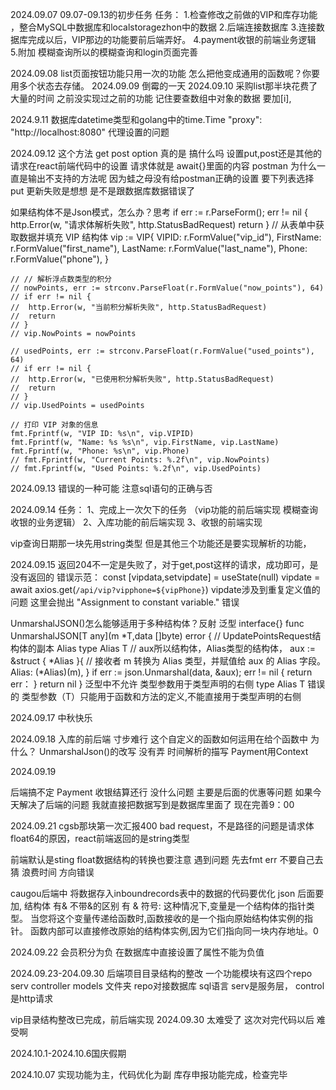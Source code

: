2024.09.07
09.07-09.13的初步任务
任务：
1.检查修改之前做的VIP和库存功能 ，整合MySQL中数据库和localstoragezhon中的数据
2.后端连接数据库
3.连接数据库完成以后，VIP那边的功能要前后端弄好。
4.payment收银的前端业务逻辑
5.附加 模糊查询所以的模糊查询和login页面完善

2024.09.08
list页面按钮功能只用一次的功能 怎么把他变成通用的函数呢？你要用多个状态去存储。
2024.09.09
倒霉的一天
2024.09.10
采购list那半块花费了大量的时间 之前没实现过之前的功能 记住要查数组中对象的数据 要加[i],

2024.9.11
数据库datetime类型和golang中的time.Time
"proxy": "http://localhost:8080"  代理设置的问题

2024.09.12
这个方法 get post option 真的是 搞什么吗
设置put,post还是其他的请求在react前端代码中的设置
请求体就是 await{}里面的内容
postman 为什么一直是输出不支持的方法呢 因为蛙之母没有给postman正确的设置 要下列表选择put
更新失败是想想 是不是跟数据库数据错误了


如果结构体不是Json模式，怎么办？思考
if err := r.ParseForm(); err != nil {
		http.Error(w, "请求体解析失败", http.StatusBadRequest)
		return
	}
	// 从表单中获取数据并填充 VIP 结构体
	vip := VIP{
		VIPID:     r.FormValue("vip_id"),
		FirstName: r.FormValue("first_name"),
		LastName:  r.FormValue("last_name"),
		Phone:     r.FormValue("phone"),
	}

	// // 解析浮点数类型的积分
	// nowPoints, err := strconv.ParseFloat(r.FormValue("now_points"), 64)
	// if err != nil {
	// 	http.Error(w, "当前积分解析失败", http.StatusBadRequest)
	// 	return
	// }
	// vip.NowPoints = nowPoints

	// usedPoints, err := strconv.ParseFloat(r.FormValue("used_points"), 64)
	// if err != nil {
	// 	http.Error(w, "已使用积分解析失败", http.StatusBadRequest)
	// 	return
	// }
	// vip.UsedPoints = usedPoints

	// 打印 VIP 对象的信息
	fmt.Fprintf(w, "VIP ID: %s\n", vip.VIPID)
	fmt.Fprintf(w, "Name: %s %s\n", vip.FirstName, vip.LastName)
	fmt.Fprintf(w, "Phone: %s\n", vip.Phone)
	// fmt.Fprintf(w, "Current Points: %.2f\n", vip.NowPoints)
	// fmt.Fprintf(w, "Used Points: %.2f\n", vip.UsedPoints)

2024.09.13
错误的一种可能
注意sql语句的正确与否



2024.09.14
任务：
1、完成上一次欠下的任务 
（vip功能的前后端实现
模糊查询
收银的业务逻辑） 
2、入库功能的前后端实现
3、收银的前端实现

vip查询日期那一块先用string类型
但是其他三个功能还是要实现解析的功能，

2024.09.15
返回204不一定是失败了，对于get,post这样的请求，成功即可，是没有返回的
错误示范：
 const [vipdata,setvipdate] = useState(null)
 vipdate = await axios.get(`/api/vip?vipphone=${vipPhone}`) vipdate涉及到重复定义值的问题
 这里会抛出 "Assignment to constant variable." 错误

UnmarshalJSON()怎么能够适用于多种结构体？反射 泛型 interface{}
func  UnmarshalJSON[T any](m *T,data []byte) error {
	// UpdatePointsRequest结构体的副本 Alias
	type Alias T
	// aux所以结构体，Alias类型的结构体，
	aux := &struct {
		*Alias
	}{
		// 接收者 m 转换为 Alias 类型，并赋值给 aux 的 Alias 字段。
		Alias: (*Alias)(m),
	}
	if err := json.Unmarshal(data, &aux); err != nil {
		return err：
	}
	return nil
}
泛型中不允许 类型参数用于类型声明的右侧 	type Alias T 错误的
类型参数（T）只能用于函数和方法的定义,不能直接用于类型声明的右侧

2024.09.17
中秋快乐

2024.09.18
入库的前后端  寸步难行 这个自定义的函数如何运用在给个函数中 为什么？
 UnmarshalJson()的改写 没有弄
 时间解析的描写
 Payment用Context

 2024.09.19

 后端搞不定
 Payment 收银结算还行  没什么问题 主要是后面的优惠等问题 
 如果今天解决了后端的问题 我就直接把数据写到是数据库里面了 现在完善9：00


 2024.09.21
cgsb那块第一次汇报400 bad request，不是路径的问题是请求体float64的原因，react前端返回的是string类型

前端默认是sting  float数据结构的转换也要注意 
遇到问题 先去fmt err 不要自己去猜 浪费时间 方向错误

caugou后端中 将数据存入inboundrecords表中的数据的代码要优化
json 后面要加,
结构体 有& 不带&的区别
有 & 符号:
这种情况下,变量是一个结构体的指针类型。
当您将这个变量传递给函数时,函数接收的是一个指向原始结构体实例的指针。
函数内部可以直接修改原始的结构体实例,因为它们指向同一块内存地址。0


2024.09.22
会员积分为负 在数据库中直接设置了属性不能为负值

2024.09.23-204.09.30
后端项目目录结构的整改
一个功能模块有这四个repo serv controller models 文件夹
repo对接数据库 sql语言
serv是服务层，
control是http请求

vip目录结构整改已完成，前后端实现
2024.09.30
太难受了 这次对完代码以后 难受啊

2024.10.1-2024.10.6国庆假期

2024.10.07
实现功能为主，代码优化为副
库存申报功能完成，检查完毕

